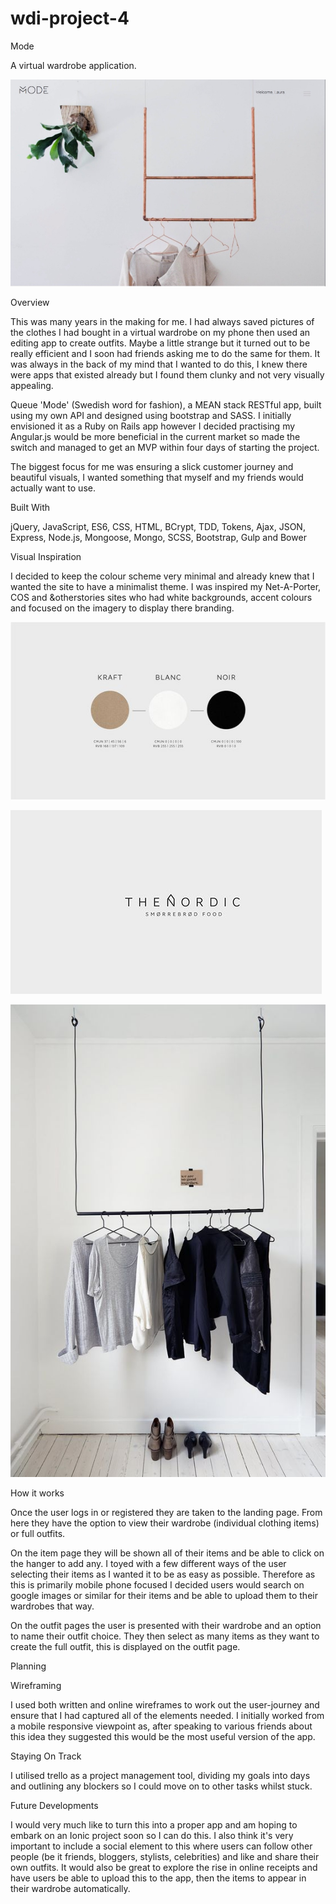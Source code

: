 # wdi-project-4

Mode

A virtual wardrobe application.

![Alt text](/src/site.jpg?raw=true)

Overview

This was many years in the making for me. I had always saved pictures of the clothes I had bought in a virtual wardrobe on my phone then used an editing app to create outfits. Maybe a little strange but it turned out to be really efficient and I soon had friends asking me to do the same for them. It was always in the back of my mind that I wanted to do this, I knew there were apps that existed already but I found them clunky and not very visually appealing.

Queue 'Mode' (Swedish word for fashion), a MEAN stack RESTful app, built using my own API and designed using bootstrap and SASS. I initially envisioned it as a Ruby on Rails app however I decided practising my Angular.js would be more beneficial in the current market so made the switch and managed to get an MVP within four days of starting the project.

The biggest focus for me was ensuring a slick customer journey and beautiful visuals, I wanted something that myself and my friends would actually want to use.

Built With

jQuery, JavaScript, ES6, CSS, HTML, BCrypt, TDD, Tokens, Ajax, JSON, Express, Node.js, Mongoose, Mongo, SCSS, Bootstrap, Gulp and Bower

Visual Inspiration

I decided to keep the colour scheme very minimal and already knew that I wanted the site to have a minimalist theme. I was inspired my Net-A-Porter, COS and &otherstories sites who had white backgrounds, accent colours and focused on the imagery to display there branding.

![Alt text](/src/colours.jpg?raw=true)

![Alt text](/src/font.png?raw=true)

![Alt text](/src/rail.jpg?raw=true)


How it works

Once the user logs in or registered they are taken to the landing page. From here they have the option to view their wardrobe (individual clothing items) or full outfits.

On the item page they will be shown all of their items and be able to click on the hanger to add any. I toyed with a few different ways of the user selecting their items as I wanted it to be as easy as possible. Therefore as this is primarily mobile phone focused I decided users would search on google images or similar for their items and be able to upload them to their wardrobes that way.

On the outfit pages the user is presented with their wardrobe and an option to name their outfit choice. They then select as many items as they want to create the full outfit, this is displayed on the outfit page.


Planning

Wireframing

I used both written and online wireframes to work out the user-journey and ensure that I had captured all of the elements needed. I initially worked from a mobile responsive viewpoint as, after speaking to various friends about this idea they suggested this would be the most useful version of the app.

Staying On Track

I utilised trello as a project management tool, dividing my goals into days and outlining any blockers so I could move on to other tasks whilst stuck.

Future Developments

I would very much like to turn this into a proper app and am hoping to embark on an Ionic project soon so I can do this. I also think it's very important to include a social element to this where users can follow other people (be it friends, bloggers, stylists, celebrities) and like and share their own outfits. It would also be great to explore the rise in online receipts and have users be able to upload this to the app, then the items to appear in their wardrobe automatically.
